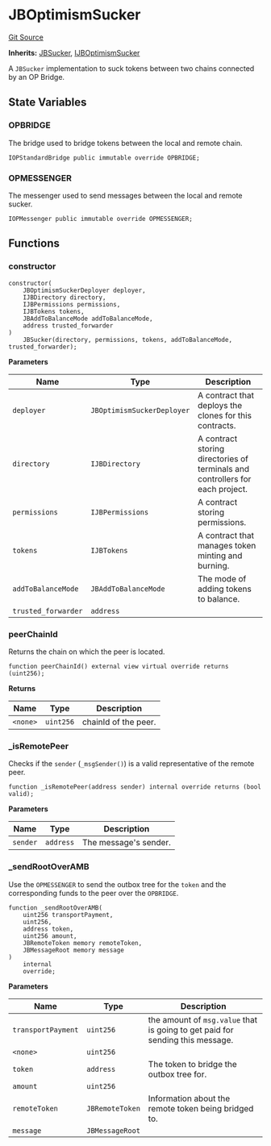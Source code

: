 # JBOptimismSucker
[Git Source](https://github.com/Bananapus/nana-suckers/blob/faba69dd26a284c037886fb39a0fe6a34055e8dd/src/JBOptimismSucker.sol)

**Inherits:**
[JBSucker](/docs/v4/api/suckers/JBSucker.sol/abstract.JBSucker.md), [IJBOptimismSucker](/docs/v4/api/suckers/interfaces/IJBOptimismSucker.sol/interface.IJBOptimismSucker.md)

A `JBSucker` implementation to suck tokens between two chains connected by an OP Bridge.


## State Variables
### OPBRIDGE
The bridge used to bridge tokens between the local and remote chain.


```solidity
IOPStandardBridge public immutable override OPBRIDGE;
```


### OPMESSENGER
The messenger used to send messages between the local and remote sucker.


```solidity
IOPMessenger public immutable override OPMESSENGER;
```


## Functions
### constructor


```solidity
constructor(
    JBOptimismSuckerDeployer deployer,
    IJBDirectory directory,
    IJBPermissions permissions,
    IJBTokens tokens,
    JBAddToBalanceMode addToBalanceMode,
    address trusted_forwarder
)
    JBSucker(directory, permissions, tokens, addToBalanceMode, trusted_forwarder);
```
**Parameters**

|Name|Type|Description|
|----|----|-----------|
|`deployer`|`JBOptimismSuckerDeployer`|A contract that deploys the clones for this contracts.|
|`directory`|`IJBDirectory`|A contract storing directories of terminals and controllers for each project.|
|`permissions`|`IJBPermissions`|A contract storing permissions.|
|`tokens`|`IJBTokens`|A contract that manages token minting and burning.|
|`addToBalanceMode`|`JBAddToBalanceMode`|The mode of adding tokens to balance.|
|`trusted_forwarder`|`address`||


### peerChainId

Returns the chain on which the peer is located.


```solidity
function peerChainId() external view virtual override returns (uint256);
```
**Returns**

|Name|Type|Description|
|----|----|-----------|
|`<none>`|`uint256`|chainId of the peer.|


### _isRemotePeer

Checks if the `sender` (`_msgSender()`) is a valid representative of the remote peer.


```solidity
function _isRemotePeer(address sender) internal override returns (bool valid);
```
**Parameters**

|Name|Type|Description|
|----|----|-----------|
|`sender`|`address`|The message's sender.|


### _sendRootOverAMB

Use the `OPMESSENGER` to send the outbox tree for the `token` and the corresponding funds to the peer
over the `OPBRIDGE`.


```solidity
function _sendRootOverAMB(
    uint256 transportPayment,
    uint256,
    address token,
    uint256 amount,
    JBRemoteToken memory remoteToken,
    JBMessageRoot memory message
)
    internal
    override;
```
**Parameters**

|Name|Type|Description|
|----|----|-----------|
|`transportPayment`|`uint256`|the amount of `msg.value` that is going to get paid for sending this message.|
|`<none>`|`uint256`||
|`token`|`address`|The token to bridge the outbox tree for.|
|`amount`|`uint256`||
|`remoteToken`|`JBRemoteToken`|Information about the remote token being bridged to.|
|`message`|`JBMessageRoot`||


